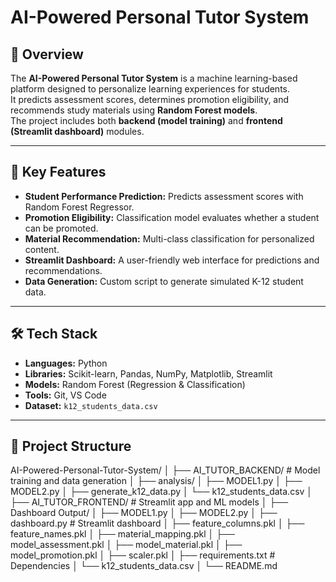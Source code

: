 # AI-Powered Personal Tutor System

## 📌 Overview
The **AI-Powered Personal Tutor System** is a machine learning-based platform designed to personalize learning experiences for students.  
It predicts assessment scores, determines promotion eligibility, and recommends study materials using **Random Forest models**.  
The project includes both **backend (model training)** and **frontend (Streamlit dashboard)** modules.

---

## 🎯 Key Features
- **Student Performance Prediction:** Predicts assessment scores with Random Forest Regressor.
- **Promotion Eligibility:** Classification model evaluates whether a student can be promoted.
- **Material Recommendation:** Multi-class classification for personalized content.
- **Streamlit Dashboard:** A user-friendly web interface for predictions and recommendations.
- **Data Generation:** Custom script to generate simulated K-12 student data.

---

## 🛠 Tech Stack
- **Languages:** Python
- **Libraries:** Scikit-learn, Pandas, NumPy, Matplotlib, Streamlit
- **Models:** Random Forest (Regression & Classification)
- **Tools:** Git, VS Code
- **Dataset:** `k12_students_data.csv`

---

## 📂 Project Structure
AI-Powered-Personal-Tutor-System/
│
├── AI_TUTOR_BACKEND/ # Model training and data generation
│ ├── analysis/
│ ├── MODEL1.py
│ ├── MODEL2.py
│ ├── generate_k12_data.py
│ └── k12_students_data.csv
│
├── AI_TUTOR_FRONTEND/ # Streamlit app and ML models
│ ├── Dashboard Output/
│ ├── MODEL1.py
│ ├── MODEL2.py
│ ├── dashboard.py # Streamlit dashboard
│ ├── feature_columns.pkl
│ ├── feature_names.pkl
│ ├── material_mapping.pkl
│ ├── model_assessment.pkl
│ ├── model_material.pkl
│ ├── model_promotion.pkl
│ ├── scaler.pkl
│ ├── requirements.txt # Dependencies
│ └── k12_students_data.csv
│
└── README.md
